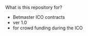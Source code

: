 What is this repository for?
- Betmaster ICO contracts
- ver 1.0
- for crowd funding during the ICO
